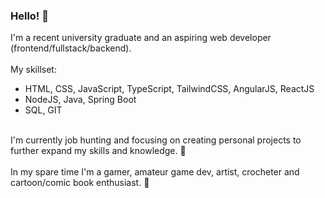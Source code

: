 ### Hello! 👾
I'm a recent university graduate and an aspiring web developer (frontend/fullstack/backend).
<br /><br />My skillset:
- HTML, CSS, JavaScript, TypeScript, TailwindCSS, AngularJS, ReactJS
- NodeJS, Java, Spring Boot
- SQL, GIT

<br />I'm currently job hunting and focusing on creating personal projects to further expand my skills and knowledge. 💜
<br /><br />In my spare time I'm a gamer, amateur game dev, artist, crocheter and cartoon/comic book enthusiast. 💜
<!--
**DominikaDuralek/dominikaduralek** is a ✨ _special_ ✨ repository because its `README.md` (this file) appears on your GitHub profile.

Here are some ideas to get you started:

- 🔭 I’m currently working on ...
- 🌱 I’m currently learning ...
- 👯 I’m looking to collaborate on ...
- 🤔 I’m looking for help with ...
- 💬 Ask me about ...
- 📫 How to reach me: ...
- 😄 Pronouns: ...
- ⚡ Fun fact: ...
-->
